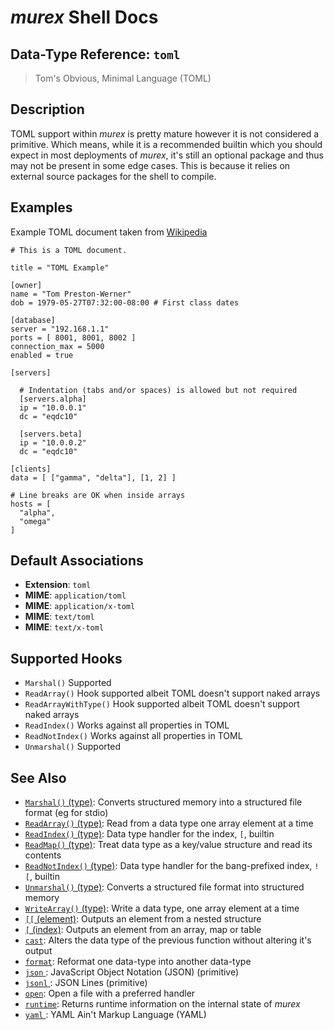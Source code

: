 # _murex_ Shell Docs

## Data-Type Reference: `toml` 

> Tom's Obvious, Minimal Language (TOML)

## Description

TOML support within _murex_ is pretty mature however it is not considered a
primitive. Which means, while it is a recommended builtin which you should
expect in most deployments of _murex_, it's still an optional package and
thus may not be present in some edge cases. This is because it relies on
external source packages for the shell to compile.

## Examples

Example TOML document taken from [Wikipedia](https://en.wikipedia.org/wiki/TOML)

    # This is a TOML document.
    
    title = "TOML Example"
    
    [owner]
    name = "Tom Preston-Werner"
    dob = 1979-05-27T07:32:00-08:00 # First class dates
    
    [database]
    server = "192.168.1.1"
    ports = [ 8001, 8001, 8002 ]
    connection_max = 5000
    enabled = true
    
    [servers]
    
      # Indentation (tabs and/or spaces) is allowed but not required
      [servers.alpha]
      ip = "10.0.0.1"
      dc = "eqdc10"
    
      [servers.beta]
      ip = "10.0.0.2"
      dc = "eqdc10"
    
    [clients]
    data = [ ["gamma", "delta"], [1, 2] ]
    
    # Line breaks are OK when inside arrays
    hosts = [
      "alpha",
      "omega"
    ]

## Default Associations

* **Extension**: `toml`
* **MIME**: `application/toml`
* **MIME**: `application/x-toml`
* **MIME**: `text/toml`
* **MIME**: `text/x-toml`


## Supported Hooks

* `Marshal()`
    Supported
* `ReadArray()`
    Hook supported albeit TOML doesn't support naked arrays
* `ReadArrayWithType()`
    Hook supported albeit TOML doesn't support naked arrays
* `ReadIndex()`
    Works against all properties in TOML
* `ReadNotIndex()`
    Works against all properties in TOML
* `Unmarshal()`
    Supported

## See Also

* [`Marshal()` (type)](../apis/Marshal.md):
  Converts structured memory into a structured file format (eg for stdio)
* [`ReadArray()` (type)](../apis/ReadArray.md):
  Read from a data type one array element at a time
* [`ReadIndex()` (type)](../apis/ReadIndex.md):
  Data type handler for the index, `[`, builtin
* [`ReadMap()` (type)](../apis/ReadMap.md):
  Treat data type as a key/value structure and read its contents
* [`ReadNotIndex()` (type)](../apis/ReadNotIndex.md):
  Data type handler for the bang-prefixed index, `![`, builtin
* [`Unmarshal()` (type)](../apis/Unmarshal.md):
  Converts a structured file format into structured memory
* [`WriteArray()` (type)](../apis/WriteArray.md):
  Write a data type, one array element at a time
* [`[[` (element)](../commands/element.md):
  Outputs an element from a nested structure
* [`[` (index)](../commands/index.md):
  Outputs an element from an array, map or table
* [`cast`](../commands/cast.md):
  Alters the data type of the previous function without altering it's output
* [`format`](../commands/format.md):
  Reformat one data-type into another data-type
* [`json` ](../types/json.md):
  JavaScript Object Notation (JSON) (primitive)
* [`jsonl` ](../types/jsonl.md):
  JSON Lines (primitive)
* [`open`](../commands/open.md):
  Open a file with a preferred handler
* [`runtime`](../commands/runtime.md):
  Returns runtime information on the internal state of _murex_
* [`yaml` ](../types/yaml.md):
  YAML Ain't Markup Language (YAML)